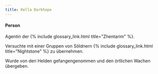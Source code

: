 ```yaml
---
title: Kella Darkhope
---
```


#### Person

Agentin der {% include glossary_link.html title="Zhentarim" %}.

Versuchte mit einer Gruppen von Söldnern {% include glossary_link.html
title="Nightstone" %} zu übernehmen.

Wurde von den Helden gefangengenommen und den örtlichen Wachen übergeben.
